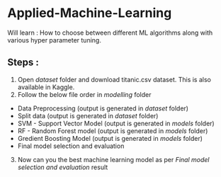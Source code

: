 # Applied-Machine-Learning
Will learn : How to choose between different ML algorithms along with various hyper parameter tuning. 

## Steps :
1. Open *dataset* folder and download titanic.csv dataset. This is also available in Kaggle.
2. Follow the below file order in *modelling* folder
  - Data Preprocessing (output is generated in *dataset* folder)
  - Split data (output is generated in *dataset* folder)
  - SVM - Support Vector Model (output is generated in *models* folder)
  - RF - Random Forest model (output is generated in *models* folder)
  - Gredient Boosting Model (output is generated in *models* folder)
  - Final model selection and evaluation
3. Now can you the best machine learning model as per *Final model selection and evaluation* result 
